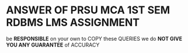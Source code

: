 # ANSWER OF PRSU MCA 1ST SEM RDBMS LMS ASSIGNMENT

be **RESPONSIBLE** on your own to COPY these QUERIES we do **NOT GIVE YOU ANY GUARANTEE** of ACCURACY 
